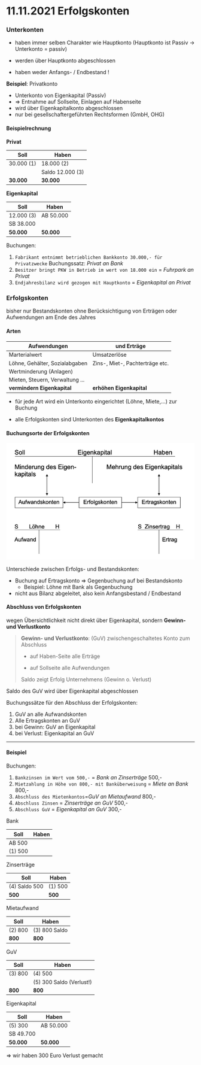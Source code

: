 # 11.11.2021 Erfolgskonten



### Unterkonten

- haben immer selben Charakter wie Hauptkonto (Hauptkonto ist Passiv -> Unterkonto = passiv) 

- werden über Hauptkonto abgeschlossen

- haben weder Anfangs- / Endbestand !



**Beispiel**: Privatkonto

- Unterkonto von Eigenkapital (Passiv)
- => Entnahme auf Sollseite, Einlagen auf Habenseite
- wird über Eigenkapitalkonto abgeschlossen
- nur bei gesellschaftergeführten Rechtsformen (GmbH, OHG) 



#### Beispielrechnung

**Privat**

| Soll       | Haben            |
| ---------- | ---------------- |
| 30.000 (1) | 18.000 (2)       |
|            | Saldo 12.000 (3) |
| **30.000** | **30.000**       |

**Eigenkapital**

| Soll       | Haben      |
| ---------- | ---------- |
| 12.000 (3) | AB 50.000  |
| SB 38.000  |            |
| **50.000** | **50.000** |

Buchungen:

1.  `Fabrikant entnimmt betrieblichen Bankkonto 30.000,- für Privatzwecke` Buchungssatz: *Privat an Bank*
2.  `Besitzer bringt PKW in Betrieb im wert von 18.000 ein`  = *Fuhrpark an Privat*
3.  `Endjahresbilanz wird gezogen mit Hauptkonto` = *Eigenkapital an Privat*



### Erfolgskonten

bisher nur Bestandskonten ohne Berücksichtigung von Erträgen oder Aufwendungen am Ende des Jahres

#### Arten

| Aufwendungen                    | und Erträge                     |
| ------------------------------- | ------------------------------- |
| Marterialwert                   | Umsatzerlöse                    |
| Löhne, Gehälter, Sozialabgaben  | Zins-, Miet-, Pachterträge etc. |
| Wertminderung (Anlagen)         |                                 |
| Mieten, Steuern, Verwaltung ... |                                 |
| **vermindern Eigenkapital**     | **erhöhen Eigenkapital**        |

- für jede Art wird ein Unterkonto eingerichtet (Löhne, Miete,...) zur Buchung

- alle Erfolgskonten sind Unterkonten des **Eigenkapitalkontos**



#### Buchungsorte der Erfolgskonten

![21-11-11_13-47](../images/21-11-11_13-47.jpg)



 Unterschiede zwischen Erfolgs- und Bestandskonten:

- Buchung auf Ertragskonto => Gegenbuchung auf bei Bestandskonto
    - Beispiel: Löhne mit Bank als Gegenbuchung 
- nicht aus Bilanz abgeleitet, also kein Anfangsbestand / Endbestand



#### Abschluss von Erfolgskonten

wegen Übersichtlichkeit nicht direkt über Eigenkapital, sondern **Gewinn- und Verlustkonto**

> **Gewinn- und Verlustkonto**: (GuV) zwischengeschaltetes Konto zum Abschluss 
>
> - auf Haben-Seite alle Erträge
>
> - auf Sollseite alle Aufwendungen
>
> Saldo zeigt Erfolg Unternehmens (Gewinn o. Verlust)

Saldo des GuV wird über Eigenkapital abgeschlossen 

Buchungssätze für den Abschluss der Erfolgskonten:
1. GuV an alle Aufwandskonten
2. Alle Ertragskonten an GuV
3. bei Gewinn: GuV an Eigenkapital 
4. bei Verlust: Eigenkapital an GuV 



---

#### Beispiel

Buchungen:

1. `Bankzinsen im Wert vom 500,-` = *Bank an Zinserträge* 500,-
2. `Mietzahlung in Höhe von 800,- mit Banküberweisung` = *Miete an Bank* 800,-
3. `Abschluss des Mietenkontos`=*GuV an Mietaufwand*  800,-
4. `Abschluss Zinsen` = *Zinserträge an GuV* 500,-
5. `Abschluss GuV` = *Eigenkapital an GuV* 300,-



Bank

| Soll    | Haben |
| ------- | ----- |
| AB 500  |       |
| (1) 500 |       |

Zinserträge

| Soll          | Haben   |
| ------------- | ------- |
| (4) Saldo 500 | (1) 500 |
| **500**       | **500** |

Mietaufwand

| Soll    | Haben         |
| ------- | ------------- |
| (2) 800 | (3) 800 Saldo |
| **800** | **800**       |

GuV

| Soll    | Haben                    |
| ------- | ------------------------ |
| (3) 800 | (4) 500                  |
|         | (5) 300 Saldo (Verlust!) |
| **800** | **800**                  |

Eigenkapital

| Soll       | Haben      |
| ---------- | ---------- |
| (5) 300    | AB 50.000  |
| SB 49.700  |            |
| **50.000** | **50.000** |

=> wir haben 300 Euro Verlust gemacht

